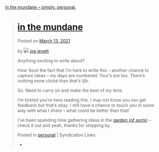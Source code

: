 [in the mundane – simply. personal.](https://simply.personal.jenett.org/in-the-mundane/)  
  

> # [in the mundane](https://simply.personal.jenett.org/in-the-mundane/ "Permalink to in the mundane")
> 
> Posted on [March 13, 2021](https://simply.personal.jenett.org/in-the-mundane/ "4:47 pm")
> 
> by ![](https://secure.gravatar.com/avatar/0bf0445b4e4b39f830b186b7e23195a1?s=40&d=identicon&r=pg) [joe jenett](https://simply.personal.jenett.org/author/admin/ "View all posts by joe jenett")
> 
> Anything exciting to write about?
> 
> How ’bout the fact that I’m here to write this – another chance to capture ideas – my days are numbered. Your’s are too. There’s nothing more cliché than _that’s life_.
> 
> So. Need to carry on and make the best of my time.
> 
> I’m tickled you’re here reading this. I may not know you nor get feedback but that’s okay. I still have a chance to touch you in some way with what I share – what could be better than that!
> 
> I’ve been spending time gathering ideas in the [garden (of sorts)](https://joe.jenett.org) – check it out and yeah, thanks for stopping by.
> 
> Posted in [personal](https://simply.personal.jenett.org/category/personal/) | Syndication Links
> 
> -   [](https://twitter.com/joejenett/status/1370854001986666503)